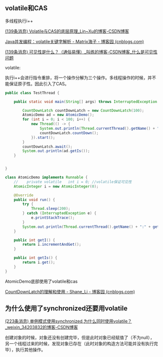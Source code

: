 ## volatile和CAS

多线程执行i++

[(139条消息) Volatile与CAS的底层原理_Lin~Xu的博客-CSDN博客](https://blog.csdn.net/rekingman/article/details/89464001)

[Java并发编程：volatile关键字解析 - Matrix海子 - 博客园 (cnblogs.com)](https://www.cnblogs.com/dolphin0520/p/3920373.html)

[(139条消息) 可见性是什么？（通俗易懂）_叫练的博客-CSDN博客_什么是可见性问题](https://blog.csdn.net/duyabc/article/details/110946997)

volatile:

执行i++会进行指令重排，将一个操作分解为三个操作。多线程操作的时候，并不能保证原子性。因此引入了CAS。

```java
public class TestThread {

    public static void main(String[] args) throws InterruptedException {

        CountDownLatch countDownLatch = new CountDownLatch(100);
        AtomicDemo ad = new AtomicDemo();
        for (int i = 0; i < 100; i++) {
            new Thread(() -> {
                System.out.println(Thread.currentThread().getName() + ":" + ad.getI());
                countDownLatch.countDown();
            }).start();
        }
        countDownLatch.await();
        System.out.println(ad.getIs());
    }


}

class AtomicDemo implements Runnable {
    //    private volatile   int i = 0; //volatile保证可见性
    AtomicInteger i = new AtomicInteger(0);

    @Override
    public void run() {
        try {
            Thread.sleep(200);
        } catch (InterruptedException e) {
            e.printStackTrace();
        }
        System.out.println(Thread.currentThread().getName() + ":" + getI());
    }

    public int getI() {
        return i.incrementAndGet();
    }

    public int getIs() {
        return i.get();
    }
}
```

AtomicDemo底部使用了volatile和cas

[CountDownLatch的理解和使用 - Shane_Li - 博客园 (cnblogs.com)](https://www.cnblogs.com/Lee_xy_z/p/10470181.html)

## 为什么使用了synchronized还要用volatile

[(223条消息) 单例模式使用synchronized,为什么同时使用volatile？_weixin_34203832的博客-CSDN博客](https://blog.csdn.net/weixin_34203832/article/details/91872584?spm=1001.2101.3001.6661.1&utm_medium=distribute.pc_relevant_t0.none-task-blog-2~default~CTRLIST~Rate-1-91872584-blog-120377907.pc_relevant_multi_platform_whitelistv3&depth_1-utm_source=distribute.pc_relevant_t0.none-task-blog-2~default~CTRLIST~Rate-1-91872584-blog-120377907.pc_relevant_multi_platform_whitelistv3&utm_relevant_index=1)

创建对象的时候，对象还没有创建完毕，但是此时对象已经赋值了（不为null），另一个线程过来的时候，发现对象已存在（此时对象的构造方法可能并没有执行完毕），执行其他操作。